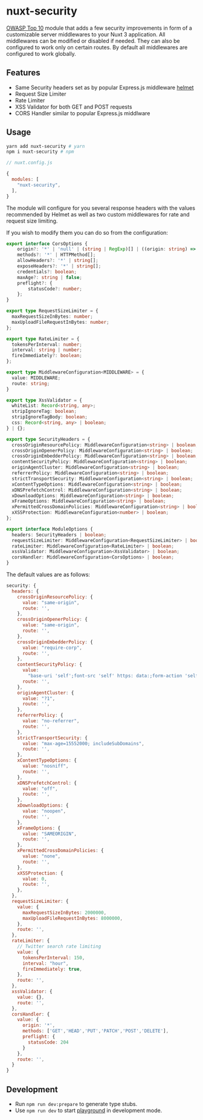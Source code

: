 # nuxt-security

[OWASP Top 10](https://cheatsheetseries.owasp.org/cheatsheets/Nodejs_Security_Cheat_Sheet.html#nodejs-security-cheat-sheet) module that adds a few security improvements in form of a customizable server middlewares to your Nuxt 3 application. All middlewares can be modified or disabled if needed. They can also be configured to work only on certain routes. By default all middlewares are configured to work globally.

## Features

* Same Security headers set as by popular Express.js middleware [helmet](https://helmetjs.github.io/)
* Request Size Limiter
* Rate Limiter
* XSS Validator for both GET and POST requests
* CORS Handler similar to popular Express.js middlware

## Usage

```sh
yarn add nuxt-security # yarn
npm i nuxt-security # npm
```

```javascript
// nuxt.config.js

{
  modules: [
    "nuxt-security",
  ],
}
```

The module will configure for you several response headers with the values recommended by Helmet as well as two custom middlewares for rate and request size limiting.

If you wish to modify them you can do so from the configuration:

```ts
export interface CorsOptions {
    origin?: '*' | 'null' | (string | RegExp)[] | ((origin: string) => boolean);
    methods?: '*' | HTTPMethod[];
    allowHeaders?: '*' | string[];
    exposeHeaders?: '*' | string[];
    credentials?: boolean;
    maxAge?: string | false;
    preflight?: {
        statusCode?: number;
    };
}

export type RequestSizeLimiter = {
  maxRequestSizeInBytes: number;
  maxUploadFileRequestInBytes: number;
};

export type RateLimiter = {
  tokensPerInterval: number;
  interval: string | number;
  fireImmediately?: boolean;
};

export type MiddlewareConfiguration<MIDDLEWARE> = {
  value: MIDDLEWARE;
  route: string;
}

export type XssValidator = {
  whiteList: Record<string, any>;
  stripIgnoreTag: boolean;
  stripIgnoreTagBody: boolean;
  css: Record<string, any> | boolean;
} | {};

export type SecurityHeaders = {
  crossOriginResourcePolicy: MiddlewareConfiguration<string> | boolean;
  crossOriginOpenerPolicy: MiddlewareConfiguration<string> | boolean;
  crossOriginEmbedderPolicy: MiddlewareConfiguration<string> | boolean;
  contentSecurityPolicy: MiddlewareConfiguration<string> | boolean;
  originAgentCluster: MiddlewareConfiguration<string> | boolean;
  referrerPolicy: MiddlewareConfiguration<string> | boolean;
  strictTransportSecurity: MiddlewareConfiguration<string> | boolean;
  xContentTypeOptions: MiddlewareConfiguration<string> | boolean;
  xDNSPrefetchControl: MiddlewareConfiguration<string> | boolean;
  xDownloadOptions: MiddlewareConfiguration<string> | boolean;
  xFrameOptions: MiddlewareConfiguration<string> | boolean;
  xPermittedCrossDomainPolicies: MiddlewareConfiguration<string> | boolean;
  xXSSProtection: MiddlewareConfiguration<number> | boolean;
};

export interface ModuleOptions {
  headers: SecurityHeaders | boolean;
  requestSizeLimiter: MiddlewareConfiguration<RequestSizeLimiter> | boolean;
  rateLimiter: MiddlewareConfiguration<RateLimiter> | boolean;
  xssValidator: MiddlewareConfiguration<XssValidator> | boolean;
  corsHandler: MiddlewareConfiguration<CorsOptions> | boolean;
}
```

The default values are as follows:

```js
security: {
  headers: {
    crossOriginResourcePolicy: {
      value: "same-origin",
      route: '',
    },
    crossOriginOpenerPolicy: {
      value: "same-origin",
      route: '',
    },
    crossOriginEmbedderPolicy: {
      value: "require-corp",
      route: '',
    },
    contentSecurityPolicy: {
      value:
        "base-uri 'self';font-src 'self' https: data:;form-action 'self';frame-ancestors 'self';img-src 'self' data:;object-src 'none';script-src-attr 'none';style-src 'self' https: 'unsafe-inline';upgrade-insecure-requests",
      route: '',
    },
    originAgentCluster: {
      value: "?1",
      route: '',
    },
    referrerPolicy: {
      value: "no-referrer",
      route: '',
    },
    strictTransportSecurity: {
      value: "max-age=15552000; includeSubDomains",
      route: '',
    },
    xContentTypeOptions: {
      value: "nosniff",
      route: '',
    },
    xDNSPrefetchControl: {
      value: "off",
      route: '',
    },
    xDownloadOptions: {
      value: "noopen",
      route: '',
    },
    xFrameOptions: {
      value: "SAMEORIGIN",
      route: '',
    },
    xPermittedCrossDomainPolicies: {
      value: "none",
      route: '',
    },
    xXSSProtection: {
      value: 0,
      route: '',
    },
  },
  requestSizeLimiter: {
    value: {
      maxRequestSizeInBytes: 2000000,
      maxUploadFileRequestInBytes: 8000000,
    },
    route: '',
  },
  rateLimiter: {
    // Twitter search rate limiting
    value: {
      tokensPerInterval: 150,
      interval: "hour",
      fireImmediately: true,
    },
    route: '',
  },
  xssValidator: {
    value: {},
    route: '',
  },
  corsHandler: {
    value: {
      origin: '*',
      methods: ['GET','HEAD','PUT','PATCH','POST','DELETE'],
      preflight: {
        statusCode: 204
      }
    },
    route: '',
  }
}
```

## Development

- Run `npm run dev:prepare` to generate type stubs.
- Use `npm run dev` to start [playground](./playground) in development mode.
